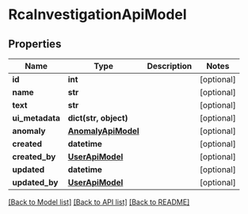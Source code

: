 # RcaInvestigationApiModel

## Properties
Name | Type | Description | Notes
------------ | ------------- | ------------- | -------------
**id** | **int** |  | [optional] 
**name** | **str** |  | [optional] 
**text** | **str** |  | [optional] 
**ui_metadata** | **dict(str, object)** |  | [optional] 
**anomaly** | [**AnomalyApiModel**](AnomalyApiModel.md) |  | [optional] 
**created** | **datetime** |  | [optional] 
**created_by** | [**UserApiModel**](UserApiModel.md) |  | [optional] 
**updated** | **datetime** |  | [optional] 
**updated_by** | [**UserApiModel**](UserApiModel.md) |  | [optional] 

[[Back to Model list]](../README.md#documentation-for-models) [[Back to API list]](../README.md#documentation-for-api-endpoints) [[Back to README]](../README.md)


